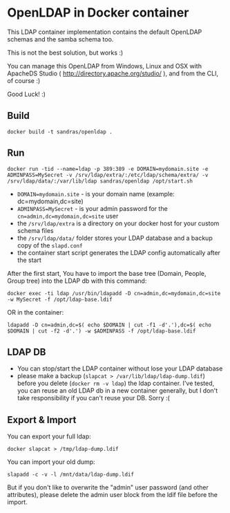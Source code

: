 # OpenLDAP in Docker container

This LDAP container implementation contains the default OpenLDAP schemas and the samba schema too.

This is not the best solution, but works :)

You can manage this OpenLDAP from Windows, Linux and OSX with ApacheDS Studio ( http://directory.apache.org/studio/ ), and from the CLI, of course :)

Good Luck! :)


## Build

```
docker build -t sandras/openldap .
```

## Run

```
docker run -tid --name=ldap -p 389:389 -e DOMAIN=mydomain.site -e ADMINPASS=MySecret -v /srv/ldap/extra/:/etc/ldap/schema/extra/ -v /srv/ldap/data/:/var/lib/ldap sandras/openldap /opt/start.sh
```

  - `DOMAIN=mydomain.site` - is your domain name (example: dc=mydomain,dc=site)
  - `ADMINPASS=MySecret` - is your admin password for the `cn=admin,dc=mydomain,dc=site` user
  - the `/srv/ldap/extra` is a directory on your docker host for your custom schema files
  - the `/srv/ldap/data/` folder stores your LDAP database and a backup copy of the `slapd.conf`
  - the container start script generates the LDAP config automatically after the start

After the first start, You have to import the base tree (Domain, People, Group tree) into the LDAP db with this command:

```
docker exec -ti ldap /usr/bin/ldapadd -D cn=admin,dc=mydomain,dc=site -w MySecret -f /opt/ldap-base.ldif
```

OR in the container:

```
ldapadd -D cn=admin,dc=$( echo $DOMAIN | cut -f1 -d'.'),dc=$( echo $DOMAIN | cut -f2 -d'.') -w $ADMINPASS -f /opt/ldap-base.ldif
```



## LDAP DB

  - You can stop/start the LDAP container without lose your LDAP database
  - please make a backup (`slapcat > /var/lib/ldap/ldap-dump.ldif`) before you delete (`docker rm -v ldap`) the ldap container. I've tested, you can reuse an old LDAP db in a new container generally, but I don't take responsibility if you can't reuse your DB. Sorry :(

## Export & Import

You can export your full ldap:

```
docker slapcat > /tmp/ldap-dump.ldif
```

You can import your old dump:

```
slapadd -c -v -l /mnt/data/ldap-dump.ldif
```

But if you don't like to overwrite the "admin" user password (and other attributes), please delete the admin user block from the ldif file before the import.

